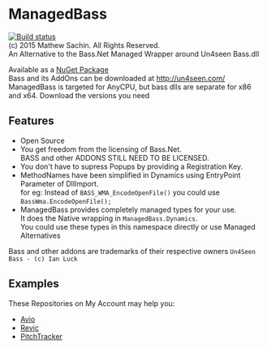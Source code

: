 # ManagedBass
[![Build status](https://ci.appveyor.com/api/projects/status/sjdox6rxhyuptd52?svg=true)](https://ci.appveyor.com/project/MathewSachin/managedbass)  
(c) 2015 Mathew Sachin. All Rights Reserved.  
An Alternative to the Bass.Net Managed Wrapper around Un4seen Bass.dll

Available as a [NuGet Package](https://www.nuget.org/packages/ManagedBass)  
Bass and its AddOns can be downloaded at http://un4seen.com/  
ManagedBass is targeted for AnyCPU, but bass dlls are separate for x86 and x64. Download the versions you need

Features
-----------------------------------------
* Open Source
* You get freedom from the licensing of Bass.Net.  
  BASS and other ADDONS STILL NEED TO BE LICENSED.
* You don't have to supress Popups by providing a Registration Key.
* MethodNames have been simplified in Dynamics using EntryPoint Parameter of DllImport.  
  for eg: Instead of `BASS_WMA_EncodeOpenFile()` you could use `BassWma.EncodeOpenFile();`
* ManagedBass provides completely managed types for your use.  
  It does the Native wrapping in `ManagedBass.Dynamics`.  
  You could use these types in this namespace directly or use Managed Alternatives

Bass and other addons are trademarks of their respective owners
`Un4Seen Bass - (c) Ian Luck`

Examples
-------------------------------
These Repositories on My Account may help you:  
* [Avio](http://github.com/Revica/Avio)
* [Revic](http://github.com/Revica/Revic)
* [PitchTracker](http://github.com/Revica/PitchTracker)
